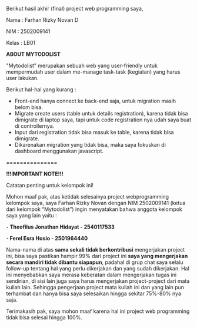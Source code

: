 Berikut hasil akhir (final) project web programming saya,

Nama  : Farhan Rizky Novan D

NIM   : 2502009141

Kelas : LB01

**ABOUT MYTODOLIST**

"Mytodolist" merupakan sebuah web yang user-friendly untuk mempermudah user dalam me-manage task-task (kegiatan) yang harus user lakukan.

Berikut hal-hal yang kurang :
- Front-end hanya connect ke back-end saja, untuk migration masih belom bisa.
- Migrate create users (table untuk details registration), karena tidak bisa dimigrate di laptop saya, tapi untuk code registration nya udah saya buat di controllernya.
- Input dari registration tidak bisa masuk ke table, karena tidak bisa dimigrate.
- Dikarenakan migration yang tidak bisa, maka saya fokuskan di dashboard menggunakan javascript.

===============

**!!!IMPORTANT NOTE!!!**

Catatan penting untuk kelompok ini!

Mohon maaf pak, atas ketidak selesainya project webprogramming kelompok saya, saya Farhan Rizky Novan dengan NIM 2502009141 (ketua dari kelompok “Mytodolist”) ingin menyatakan bahwa anggota kelompok saya yang lain yaitu :

**⁃	Theofilus Jonathan Hidayat - 2540117533**

**- Ferel Esra Hosio - 2501964440**

Nama-nama di atas **sama sekali tidak berkontribusi** mengerjakan project ini, bisa saya pastikan hampir 99% dari project ini **saya yang mengerjakan secara mandiri tidak dibantu siapapun**, padahal di grup chat saya selalu follow-up tentang hal yang perlu dikerjakan dan yang sudah dikerjakan. Hal ini menyebabkan saya merasa keberatan dalam mengerjakan tugas ini sendirian, di sisi lain juga saya harus mengerjakan project-project dari mata kuliah lain. Sehingga pengerjaan project mata kuliah ini dan yang lain pun terhambat dan hanya bisa saya selesaikan hingga sekitar 75%-80% nya saja.

Terimakasih pak, saya mohon maaf karena hal ini project web programming tidak bisa selesai hingga 100%.
